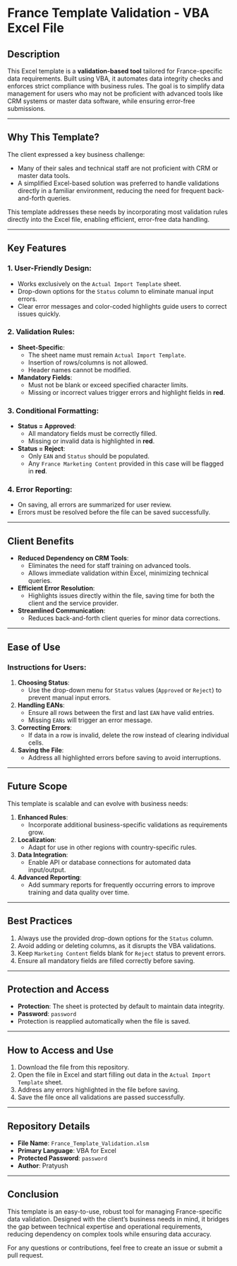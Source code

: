 # France Template Validation - VBA Excel File

## Description
This Excel template is a **validation-based tool** tailored for France-specific data requirements. Built using VBA, it automates data integrity checks and enforces strict compliance with business rules. The goal is to simplify data management for users who may not be proficient with advanced tools like CRM systems or master data software, while ensuring error-free submissions.

---

## Why This Template?  
The client expressed a key business challenge:  
- Many of their sales and technical staff are not proficient with CRM or master data tools.  
- A simplified Excel-based solution was preferred to handle validations directly in a familiar environment, reducing the need for frequent back-and-forth queries.  

This template addresses these needs by incorporating most validation rules directly into the Excel file, enabling efficient, error-free data handling.

---

## Key Features
### 1. **User-Friendly Design**:
- Works exclusively on the `Actual Import Template` sheet.
- Drop-down options for the `Status` column to eliminate manual input errors.
- Clear error messages and color-coded highlights guide users to correct issues quickly.

### 2. **Validation Rules**:
- **Sheet-Specific**:
  - The sheet name must remain `Actual Import Template`.
  - Insertion of rows/columns is not allowed.
  - Header names cannot be modified.
- **Mandatory Fields**:
  - Must not be blank or exceed specified character limits.
  - Missing or incorrect values trigger errors and highlight fields in **red**.

### 3. **Conditional Formatting**:
- **Status = Approved**:
  - All mandatory fields must be correctly filled.
  - Missing or invalid data is highlighted in **red**.
- **Status = Reject**:
  - Only `EAN` and `Status` should be populated.
  - Any `France Marketing Content` provided in this case will be flagged in **red**.

### 4. **Error Reporting**:
- On saving, all errors are summarized for user review.
- Errors must be resolved before the file can be saved successfully.

---

## Client Benefits
- **Reduced Dependency on CRM Tools**:
  - Eliminates the need for staff training on advanced tools.
  - Allows immediate validation within Excel, minimizing technical queries.
- **Efficient Error Resolution**:
  - Highlights issues directly within the file, saving time for both the client and the service provider.
- **Streamlined Communication**:
  - Reduces back-and-forth client queries for minor data corrections.

---

## Ease of Use
### Instructions for Users:
1. **Choosing Status**:
   - Use the drop-down menu for `Status` values (`Approved` or `Reject`) to prevent manual input errors.
2. **Handling EANs**:
   - Ensure all rows between the first and last `EAN` have valid entries.
   - Missing `EANs` will trigger an error message.
3. **Correcting Errors**:
   - If data in a row is invalid, delete the row instead of clearing individual cells.
4. **Saving the File**:
   - Address all highlighted errors before saving to avoid interruptions.

---

## Future Scope
This template is scalable and can evolve with business needs:
1. **Enhanced Rules**:
   - Incorporate additional business-specific validations as requirements grow.
2. **Localization**:
   - Adapt for use in other regions with country-specific rules.
3. **Data Integration**:
   - Enable API or database connections for automated data input/output.
4. **Advanced Reporting**:
   - Add summary reports for frequently occurring errors to improve training and data quality over time.

---

## Best Practices
1. Always use the provided drop-down options for the `Status` column.
2. Avoid adding or deleting columns, as it disrupts the VBA validations.
3. Keep `Marketing Content` fields blank for `Reject` status to prevent errors.
4. Ensure all mandatory fields are filled correctly before saving.

---

## Protection and Access
- **Protection**: The sheet is protected by default to maintain data integrity.  
- **Password**: `password`  
- Protection is reapplied automatically when the file is saved.

---

## How to Access and Use
1. Download the file from this repository.  
2. Open the file in Excel and start filling out data in the `Actual Import Template` sheet.  
3. Address any errors highlighted in the file before saving.  
4. Save the file once all validations are passed successfully.  

---

## Repository Details
- **File Name**: `France_Template_Validation.xlsm`  
- **Primary Language**: VBA for Excel  
- **Protected Password**: `password`  
- **Author**: Pratyush  

---

## Conclusion
This template is an easy-to-use, robust tool for managing France-specific data validation. Designed with the client’s business needs in mind, it bridges the gap between technical expertise and operational requirements, reducing dependency on complex tools while ensuring data accuracy.

For any questions or contributions, feel free to create an issue or submit a pull request.
